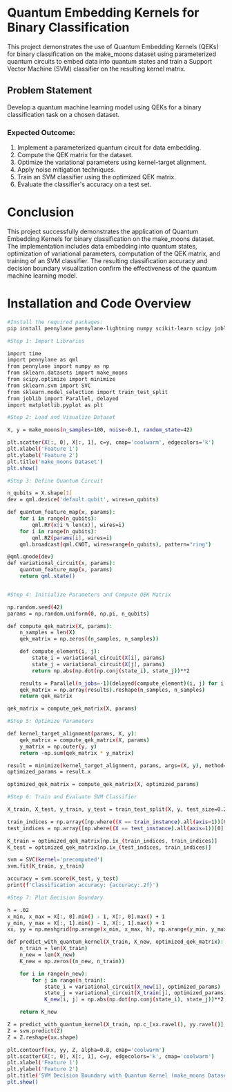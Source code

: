 # Quantum Embedding Kernels for Binary Classification

This project demonstrates the use of Quantum Embedding Kernels (QEKs) for binary classification on the make_moons dataset using parameterized quantum circuits to embed data into quantum states and train a Support Vector Machine (SVM) classifier on the resulting kernel matrix.

## Problem Statement

Develop a quantum machine learning model using QEKs for a binary classification task on a chosen dataset.

### Expected Outcome:
1. Implement a parameterized quantum circuit for data embedding.
2. Compute the QEK matrix for the dataset.
3. Optimize the variational parameters using kernel-target alignment.
4. Apply noise mitigation techniques.
5. Train an SVM classifier using the optimized QEK matrix.
6. Evaluate the classifier's accuracy on a test set.

# Conclusion

This project successfully demonstrates the application of Quantum Embedding Kernels for binary classification on the make_moons dataset. The implementation includes data embedding into quantum states, optimization of variational parameters, computation of the QEK matrix, and training of an SVM classifier. The resulting classification accuracy and decision boundary visualization confirm the effectiveness of the quantum machine learning model.

# Installation and Code Overview

```bash
#Install the required packages:
pip install pennylane pennylane-lightning numpy scikit-learn scipy joblib matplotlib

#Step 1: Import Libraries

import time
import pennylane as qml
from pennylane import numpy as np
from sklearn.datasets import make_moons
from scipy.optimize import minimize
from sklearn.svm import SVC
from sklearn.model_selection import train_test_split
from joblib import Parallel, delayed
import matplotlib.pyplot as plt

#Step 2: Load and Visualize Dataset

X, y = make_moons(n_samples=100, noise=0.1, random_state=42)

plt.scatter(X[:, 0], X[:, 1], c=y, cmap='coolwarm', edgecolors='k')
plt.xlabel('Feature 1')
plt.ylabel('Feature 2')
plt.title('make_moons Dataset')
plt.show()

#Step 3: Define Quantum Circuit

n_qubits = X.shape[1]
dev = qml.device('default.qubit', wires=n_qubits)

def quantum_feature_map(x, params):
    for i in range(n_qubits):
        qml.RY(x[i % len(x)], wires=i)
    for i in range(n_qubits):
        qml.RZ(params[i], wires=i)
    qml.broadcast(qml.CNOT, wires=range(n_qubits), pattern="ring")

@qml.qnode(dev)
def variational_circuit(x, params):
    quantum_feature_map(x, params)
    return qml.state()


#Step 4: Initialize Parameters and Compute QEK Matrix

np.random.seed(42)
params = np.random.uniform(0, np.pi, n_qubits)

def compute_qek_matrix(X, params):
    n_samples = len(X)
    qek_matrix = np.zeros((n_samples, n_samples))

    def compute_element(i, j):
        state_i = variational_circuit(X[i], params)
        state_j = variational_circuit(X[j], params)
        return np.abs(np.dot(np.conj(state_i), state_j))**2

    results = Parallel(n_jobs=-1)(delayed(compute_element)(i, j) for i in range(n_samples) for j in range(n_samples))
    qek_matrix = np.array(results).reshape(n_samples, n_samples)
    return qek_matrix

qek_matrix = compute_qek_matrix(X, params)

#Step 5: Optimize Parameters

def kernel_target_alignment(params, X, y):
    qek_matrix = compute_qek_matrix(X, params)
    y_matrix = np.outer(y, y)
    return -np.sum(qek_matrix * y_matrix)

result = minimize(kernel_target_alignment, params, args=(X, y), method='COBYLA')
optimized_params = result.x

optimized_qek_matrix = compute_qek_matrix(X, optimized_params)

#Step 6: Train and Evaluate SVM Classifier

X_train, X_test, y_train, y_test = train_test_split(X, y, test_size=0.2, random_state=42)

train_indices = np.array([np.where((X == train_instance).all(axis=1))[0][0] for train_instance in X_train])
test_indices = np.array([np.where((X == test_instance).all(axis=1))[0][0] for test_instance in X_test])

K_train = optimized_qek_matrix[np.ix_(train_indices, train_indices)]
K_test = optimized_qek_matrix[np.ix_(test_indices, train_indices)]

svm = SVC(kernel='precomputed')
svm.fit(K_train, y_train)

accuracy = svm.score(K_test, y_test)
print(f'Classification accuracy: {accuracy:.2f}')

#Step 7: Plot Decision Boundary

h = .02
x_min, x_max = X[:, 0].min() - 1, X[:, 0].max() + 1
y_min, y_max = X[:, 1].min() - 1, X[:, 1].max() + 1
xx, yy = np.meshgrid(np.arange(x_min, x_max, h), np.arange(y_min, y_max, h))

def predict_with_quantum_kernel(X_train, X_new, optimized_qek_matrix):
    n_train = len(X_train)
    n_new = len(X_new)
    K_new = np.zeros((n_new, n_train))

    for i in range(n_new):
        for j in range(n_train):
            state_i = variational_circuit(X_new[i], optimized_params)
            state_j = variational_circuit(X_train[j], optimized_params)
            K_new[i, j] = np.abs(np.dot(np.conj(state_i), state_j))**2

    return K_new

Z = predict_with_quantum_kernel(X_train, np.c_[xx.ravel(), yy.ravel()], optimized_qek_matrix)
Z = svm.predict(Z)
Z = Z.reshape(xx.shape)

plt.contourf(xx, yy, Z, alpha=0.8, cmap='coolwarm')
plt.scatter(X[:, 0], X[:, 1], c=y, edgecolors='k', cmap='coolwarm')
plt.xlabel('Feature 1')
plt.ylabel('Feature 2')
plt.title('SVM Decision Boundary with Quantum Kernel (make_moons Dataset)')
plt.show()






